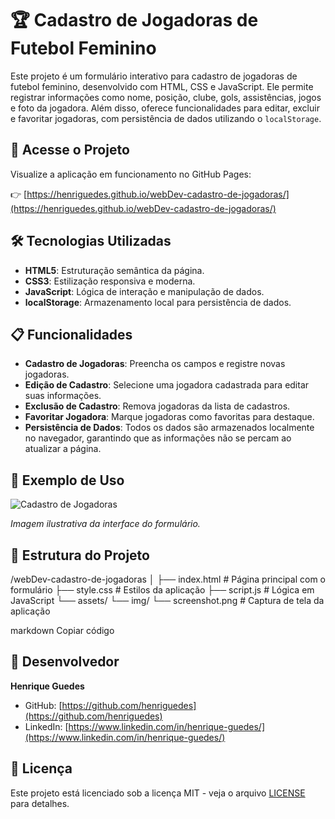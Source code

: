 # 🏆 Cadastro de Jogadoras de Futebol Feminino

Este projeto é um formulário interativo para cadastro de jogadoras de futebol feminino, desenvolvido com HTML, CSS e JavaScript. Ele permite registrar informações como nome, posição, clube, gols, assistências, jogos e foto da jogadora. Além disso, oferece funcionalidades para editar, excluir e favoritar jogadoras, com persistência de dados utilizando o `localStorage`.

## 🔗 Acesse o Projeto

Visualize a aplicação em funcionamento no GitHub Pages:

👉 [https://henriguedes.github.io/webDev-cadastro-de-jogadoras/](https://henriguedes.github.io/webDev-cadastro-de-jogadoras/)

## 🛠️ Tecnologias Utilizadas

- **HTML5**: Estruturação semântica da página.
- **CSS3**: Estilização responsiva e moderna.
- **JavaScript**: Lógica de interação e manipulação de dados.
- **localStorage**: Armazenamento local para persistência de dados.

## 📋 Funcionalidades

- **Cadastro de Jogadoras**: Preencha os campos e registre novas jogadoras.
- **Edição de Cadastro**: Selecione uma jogadora cadastrada para editar suas informações.
- **Exclusão de Cadastro**: Remova jogadoras da lista de cadastros.
- **Favoritar Jogadora**: Marque jogadoras como favoritas para destaque.
- **Persistência de Dados**: Todos os dados são armazenados localmente no navegador, garantindo que as informações não se percam ao atualizar a página.

## 📸 Exemplo de Uso

![Cadastro de Jogadoras](https://henriguedes.github.io/webDev-cadastro-de-jogadoras/assets/img/screenshot.png)

*Imagem ilustrativa da interface do formulário.*

## 📂 Estrutura do Projeto

/webDev-cadastro-de-jogadoras
│
├── index.html # Página principal com o formulário
├── style.css # Estilos da aplicação
├── script.js # Lógica em JavaScript
└── assets/
└── img/
└── screenshot.png # Captura de tela da aplicação

markdown
Copiar código

## 👤 Desenvolvedor

**Henrique Guedes**

- GitHub: [https://github.com/henriguedes](https://github.com/henriguedes)
- LinkedIn: [https://www.linkedin.com/in/henrique-guedes/](https://www.linkedin.com/in/henrique-guedes/)

## 📄 Licença

Este projeto está licenciado sob a licença MIT - veja o arquivo [LICENSE](LICENSE) para detalhes.
